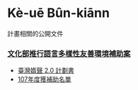 # Kè-uē Bûn-kiānn
計畫相關的公開文件

### [文化部推行語言多樣性友善環境補助案](https://grants.moc.gov.tw/Web/PointDetail.jsp?R=1&M=1&Key=35&P=2158&PT=2158&PY=2018)
  * [臺灣媠聲 2.0 計劃書](https://www.slideshare.net/chenghunghsueh/107-20/chenghunghsueh/107-20)
  * [107年度獲補助名單](https://www.slideshare.net/chenghunghsueh/107-107774396/chenghunghsueh/107-107774396)

